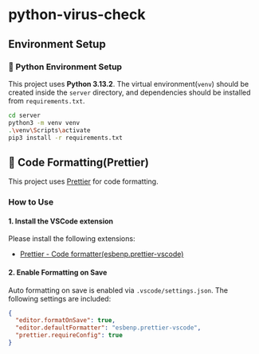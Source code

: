 # python-virus-check

## Environment Setup

### 🐍 Python Environment Setup

This project uses **Python 3.13.2**.
The virtual environment(`venv`) should be created inside the `server` directory, and dependencies should be installed from `requirements.txt`.

``` bash
cd server
python3 -m venv venv
.\venv\Scripts\activate
pip3 install -r requirements.txt
```

## 🔧 Code Formatting(Prettier)

This project uses [Prettier](https://marketplace.visualstudio.com/items?itemName=esbenp.prettier-vscode) for code formatting.

### How to Use

#### 1. Install the VSCode extension

Please install the following extensions:

- [Prettier - Code formatter(esbenp.prettier-vscode)](https://marketplace.visualstudio.com/items?itemName=esbenp.prettier-vscode)

#### 2. Enable Formatting on Save

Auto formatting on save is enabled via `.vscode/settings.json`. The following settings are included:

```json
{
  "editor.formatOnSave": true,
  "editor.defaultFormatter": "esbenp.prettier-vscode",
  "prettier.requireConfig": true
}
```
